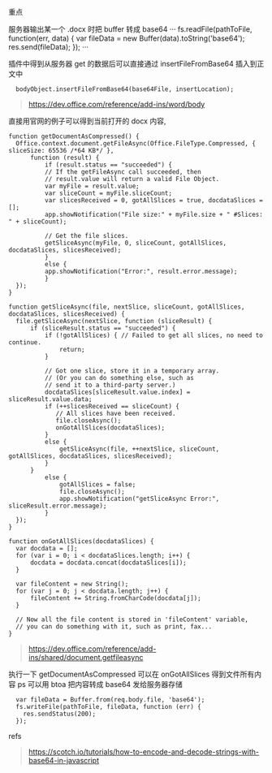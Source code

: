 重点

服务器输出某一个 .docx 时把 buffer 转成 base64
···
fs.readFile(pathToFile, function(err, data) {
  var fileData = new Buffer(data).toString('base64');
  res.send(fileData);
});
···

插件中得到从服务器 get 的数据后可以直接通过 insertFileFromBase64 插入到正文中
```
  bodyObject.insertFileFromBase64(base64File, insertLocation);
```
> https://dev.office.com/reference/add-ins/word/body

直接用官网的例子可以得到当前打开的 docx 内容,
```
function getDocumentAsCompressed() {
  Office.context.document.getFileAsync(Office.FileType.Compressed, { sliceSize: 65536 /*64 KB*/ },
      function (result) {
          if (result.status == "succeeded") {
          // If the getFileAsync call succeeded, then
          // result.value will return a valid File Object.
          var myFile = result.value;
          var sliceCount = myFile.sliceCount;
          var slicesReceived = 0, gotAllSlices = true, docdataSlices = [];
          app.showNotification("File size:" + myFile.size + " #Slices: " + sliceCount);

          // Get the file slices.
          getSliceAsync(myFile, 0, sliceCount, gotAllSlices, docdataSlices, slicesReceived);
          }
          else {
          app.showNotification("Error:", result.error.message);
          }
  });
}

function getSliceAsync(file, nextSlice, sliceCount, gotAllSlices, docdataSlices, slicesReceived) {
  file.getSliceAsync(nextSlice, function (sliceResult) {
      if (sliceResult.status == "succeeded") {
          if (!gotAllSlices) { // Failed to get all slices, no need to continue.
              return;
          }

          // Got one slice, store it in a temporary array.
          // (Or you can do something else, such as
          // send it to a third-party server.)
          docdataSlices[sliceResult.value.index] = sliceResult.value.data;
          if (++slicesReceived == sliceCount) {
             // All slices have been received.
             file.closeAsync();
             onGotAllSlices(docdataSlices);
          }
          else {
              getSliceAsync(file, ++nextSlice, sliceCount, gotAllSlices, docdataSlices, slicesReceived);
          }
      }
          else {
              gotAllSlices = false;
              file.closeAsync();
              app.showNotification("getSliceAsync Error:", sliceResult.error.message);
          }
  });
}

function onGotAllSlices(docdataSlices) {
  var docdata = [];
  for (var i = 0; i < docdataSlices.length; i++) {
      docdata = docdata.concat(docdataSlices[i]);
  }

  var fileContent = new String();
  for (var j = 0; j < docdata.length; j++) {
      fileContent += String.fromCharCode(docdata[j]);
  }

  // Now all the file content is stored in 'fileContent' variable,
  // you can do something with it, such as print, fax...
}
```
> https://dev.office.com/reference/add-ins/shared/document.getfileasync

执行一下 getDocumentAsCompressed 可以在 onGotAllSlices 得到文件所有内容
ps 可以用 btoa 把内容转成 base64 发给服务器存储
```
  var fileData = Buffer.from(req.body.file, 'base64');
  fs.writeFile(pathToFile, fileData, function (err) {
    res.sendStatus(200);
  });
```

refs
> https://scotch.io/tutorials/how-to-encode-and-decode-strings-with-base64-in-javascript
